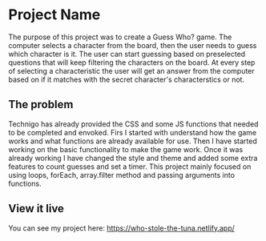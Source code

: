 # Project Name

The purpose of this project was to create a Guess Who? game. The computer selects a character from the board, then the user needs to guess which character is it. The user can start guessing based on preselected questions that will keep filtering the characters on the board. At every step of selecting a characteristic the user will get an answer from the computer based on if it matches with the secret character's characterstics or not.

## The problem

Technigo has already provided the CSS and some JS functions that needed to be completed and envoked. Firs I started with understand how the game works and what functions are already available for use. Then I have started working on the basic functionality to make the game work. Once it was already working I have changed the style and theme and added some extra features to count guesses and set a timer.
This project mainly focused on using loops, forEach, array.filter method and passing arguments into functions.

## View it live

You can see my project here: https://who-stole-the-tuna.netlify.app/
